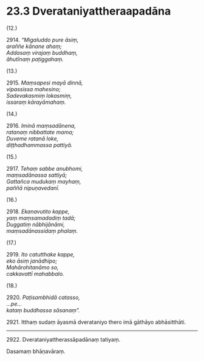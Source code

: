 # 23.3 Dverataniyattheraapadāna

(12.)

2914\. _“Migaluddo pure āsiṃ,_  
_araññe kānane ahaṃ;_  
_Addasaṃ virajaṃ buddhaṃ,_  
_āhutīnaṃ paṭiggahaṃ._  

(13.)

2915\. _Maṃsapesi mayā dinnā,_  
_vipassissa mahesino;_  
_Sadevakasmiṃ lokasmiṃ,_  
_issaraṃ kārayāmahaṃ._  

(14.)

2916\. _Iminā maṃsadānena,_  
_ratanaṃ nibbattate mama;_  
_Duveme ratanā loke,_  
_diṭṭhadhammassa pattiyā._  

(15.)

2917\. _Tehaṃ sabbe anubhomi,_  
_maṃsadānassa sattiyā;_  
_Gattañca mudukaṃ mayhaṃ,_  
_paññā nipuṇavedanī._  

(16.)

2918\. _Ekanavutito kappe,_  
_yaṃ maṃsamadadiṃ tadā;_  
_Duggatiṃ nābhijānāmi,_  
_maṃsadānassidaṃ phalaṃ._  

(17.)

2919\. _Ito catutthake kappe,_  
_eko āsiṃ janādhipo;_  
_Mahārohitanāmo so,_  
_cakkavattī mahabbalo._  

(18.)

2920\. _Paṭisambhidā catasso,_  
_…pe…_  
_kataṃ buddhassa sāsanaṃ”._  

2921\. Itthaṃ sudaṃ āyasmā dverataniyo thero imā gāthāyo abhāsitthāti.

---

2922\. Dverataniyattherassāpadānaṃ tatiyaṃ.

Dasamaṃ bhāṇavāraṃ.
